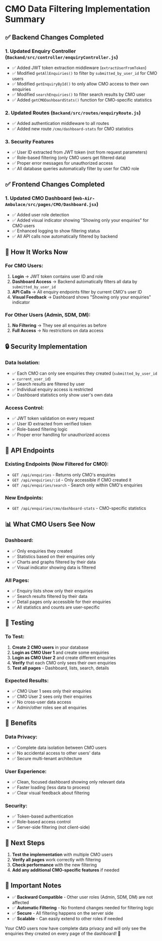 # CMO Data Filtering Implementation Summary

## ✅ **Backend Changes Completed**

### 1. **Updated Enquiry Controller** (`Backand/src/controller/enquiryController.js`)
- ✅ Added JWT token extraction middleware (`extractUserFromToken`)
- ✅ Modified `getAllEnquiries()` to filter by `submitted_by_user_id` for CMO users
- ✅ Modified `getEnquiryById()` to only allow CMO access to their own enquiries
- ✅ Modified `searchEnquiries()` to filter search results by CMO user
- ✅ Added `getCMODashboardStats()` function for CMO-specific statistics

### 2. **Updated Routes** (`Backand/src/routes/enquiryRoute.js`)
- ✅ Added authentication middleware to all routes
- ✅ Added new route `/cmo/dashboard-stats` for CMO statistics

### 3. **Security Features**
- ✅ User ID extracted from JWT token (not from request parameters)
- ✅ Role-based filtering (only CMO users get filtered data)
- ✅ Proper error messages for unauthorized access
- ✅ All database queries automatically filter by user for CMO role

## ✅ **Frontend Changes Completed**

### 1. **Updated CMO Dashboard** (`Web-Air-Ambulace/src/pages/CMO/Dashboard.jsx`)
- ✅ Added user role detection
- ✅ Added visual indicator showing "Showing only your enquiries" for CMO users
- ✅ Enhanced logging to show filtering status
- ✅ All API calls now automatically filtered by backend

## 🎯 **How It Works Now**

### **For CMO Users:**
1. **Login** → JWT token contains user ID and role
2. **Dashboard Access** → Backend automatically filters all data by `submitted_by_user_id`
3. **API Calls** → All enquiry endpoints filter by current CMO's user ID
4. **Visual Feedback** → Dashboard shows "Showing only your enquiries" indicator

### **For Other Users (Admin, SDM, DM):**
1. **No Filtering** → They see all enquiries as before
2. **Full Access** → No restrictions on data access

## 🔒 **Security Implementation**

### **Data Isolation:**
- ✅ Each CMO can only see enquiries they created (`submitted_by_user_id = current_user_id`)
- ✅ Search results are filtered by user
- ✅ Individual enquiry access is restricted
- ✅ Dashboard statistics only show user's own data

### **Access Control:**
- ✅ JWT token validation on every request
- ✅ User ID extracted from verified token
- ✅ Role-based filtering logic
- ✅ Proper error handling for unauthorized access

## 🚀 **API Endpoints**

### **Existing Endpoints (Now Filtered for CMO):**
- `GET /api/enquiries` - Returns only CMO's enquiries
- `GET /api/enquiries/:id` - Only accessible if CMO created it
- `GET /api/enquiries/search` - Search only within CMO's enquiries

### **New Endpoints:**
- `GET /api/enquiries/cmo/dashboard-stats` - CMO-specific statistics

## 📊 **What CMO Users See Now**

### **Dashboard:**
- ✅ Only enquiries they created
- ✅ Statistics based on their enquiries only
- ✅ Charts and graphs filtered by their data
- ✅ Visual indicator showing data is filtered

### **All Pages:**
- ✅ Enquiry lists show only their enquiries
- ✅ Search results filtered by their data
- ✅ Detail pages only accessible for their enquiries
- ✅ All statistics and counts are user-specific

## 🧪 **Testing**

### **To Test:**
1. **Create 2 CMO users** in your database
2. **Login as CMO User 1** and create some enquiries
3. **Login as CMO User 2** and create different enquiries
4. **Verify** that each CMO only sees their own enquiries
5. **Test all pages** - Dashboard, lists, search, details

### **Expected Results:**
- ✅ CMO User 1 sees only their enquiries
- ✅ CMO User 2 sees only their enquiries
- ✅ No cross-user data access
- ✅ Admin/other roles see all enquiries

## 🎉 **Benefits**

### **Data Privacy:**
- ✅ Complete data isolation between CMO users
- ✅ No accidental access to other users' data
- ✅ Secure multi-tenant architecture

### **User Experience:**
- ✅ Clean, focused dashboard showing only relevant data
- ✅ Faster loading (less data to process)
- ✅ Clear visual feedback about filtering

### **Security:**
- ✅ Token-based authentication
- ✅ Role-based access control
- ✅ Server-side filtering (not client-side)

## 🔧 **Next Steps**

1. **Test the implementation** with multiple CMO users
2. **Verify all pages** work correctly with filtering
3. **Check performance** with the new filtering
4. **Add any additional CMO-specific features** if needed

## 📝 **Important Notes**

- ✅ **Backward Compatible** - Other user roles (Admin, SDM, DM) are not affected
- ✅ **Automatic Filtering** - No frontend changes needed for filtering logic
- ✅ **Secure** - All filtering happens on the server side
- ✅ **Scalable** - Can easily extend to other roles if needed

Your CMO users now have complete data privacy and will only see the enquiries they created on every page of the dashboard! 🎯